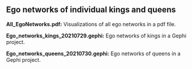 ## Ego networks of individual kings and queens

<b>All_EgoNetworks.pdf:</b> Visualizations of all ego networks in a pdf file. 

<b>Ego_networks_kings_20210729.gephi:</b> Ego networks of kings in a Gephi project.

<b>Ego_networks_queens_20210730.gephi:</b> Ego networks of queens in a Gephi project.
